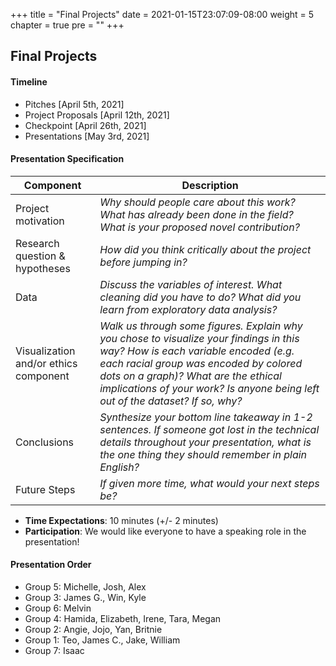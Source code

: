 +++
title = "Final Projects"
date = 2021-01-15T23:07:09-08:00
weight = 5
chapter = true
pre = "<b></b>"
+++

## Final Projects

#### Timeline
- Pitches [April 5th, 2021]
- Project Proposals [April 12th, 2021]
- Checkpoint [April 26th, 2021]
- Presentations [May 3rd, 2021]
#### Presentation Specification

| Component | Description |
| --------- | ----------- |
| Project motivation | *Why should people care about this work? What has already been done in the field? What is your proposed novel contribution?* |
| Research question & hypotheses | *How did you think critically about the project before jumping in?* |
| Data | *Discuss the variables of interest. What cleaning did you have to do? What did you learn from exploratory data analysis?* |
| Visualization and/or ethics component |  *Walk us through some figures. Explain why you chose to visualize your findings in this way? How is each variable encoded (e.g. each racial group was encoded by colored dots on a graph)? What are the ethical implications of your work? Is anyone being left out of the dataset? If so, why?* |
| Conclusions | *Synthesize your bottom line takeaway in 1-2 sentences. If someone got lost in the technical details throughout your presentation, what is the one thing they should remember in plain English?* |
| Future Steps | *If given more time, what would your next steps be?* |

- **Time Expectations**: 10 minutes (+/- 2 minutes)
- **Participation**: We would like everyone to have a speaking role in the presentation!
#### Presentation Order
- Group 5: Michelle, Josh, Alex
- Group 3: James G., Win, Kyle
- Group 6: Melvin
- Group 4: Hamida, Elizabeth, Irene, Tara, Megan
- Group 2: Angie, Jojo, Yan, Britnie
- Group 1: Teo, James C., Jake, William
- Group 7: Isaac





